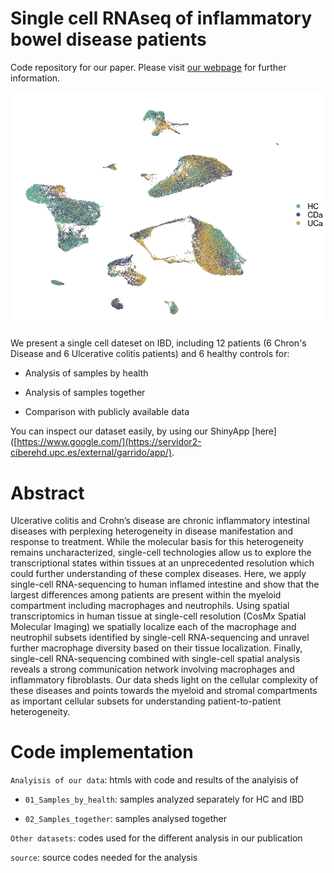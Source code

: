 # Single cell RNAseq of inflammatory bowel disease patients

Code repository for our paper. Please visit [our webpage](https://servidor2-ciberehd.upc.es/garrido.html) for further information.

![](UMAP_tog_void.jpeg)

We present a single cell dateset on IBD, including 12 patients (6 Chron's Disease and 6 Ulcerative colitis patients) and 6 healthy controls for:

-   Analysis of samples by health

-   Analysis of samples together

-   Comparison with publicly available data

You can inspect our dataset easily, by using our ShinyApp [here]([https://www.google.com/](https://servidor2-ciberehd.upc.es/external/garrido/app/). 

# Abstract

Ulcerative colitis and Crohn’s disease are chronic inflammatory intestinal diseases with perplexing heterogeneity in disease manifestation and response to treatment. While the molecular basis for this heterogeneity remains uncharacterized, single-cell technologies allow us to explore the transcriptional states within tissues at an unprecedented resolution which could further understanding of these complex diseases. Here, we apply single-cell RNA-sequencing to human inflamed intestine and show that the largest differences among patients are present within the myeloid compartment including macrophages and neutrophils. Using spatial transcriptomics in human tissue at single-cell resolution (CosMx Spatial Molecular Imaging) we spatially localize each of the macrophage and neutrophil subsets identified by single-cell RNA-sequencing and unravel further macrophage diversity based on their tissue localization. Finally, single-cell RNA-sequencing combined with single-cell spatial analysis reveals a strong communication network involving macrophages and inflammatory fibroblasts. Our data sheds light on the cellular complexity of these diseases and points towards the myeloid and stromal compartments as important cellular subsets for understanding patient-to-patient heterogeneity.

# Code implementation

`Analyisis of our data`: htmls with code and results of the analyisis of

  - `01_Samples_by_health`: samples analyzed separately for HC and IBD
  
  - `02_Samples_together`: samples analysed together
  
`Other datasets`: codes used for the different analysis in our publication

`source`: source codes needed for the analysis

